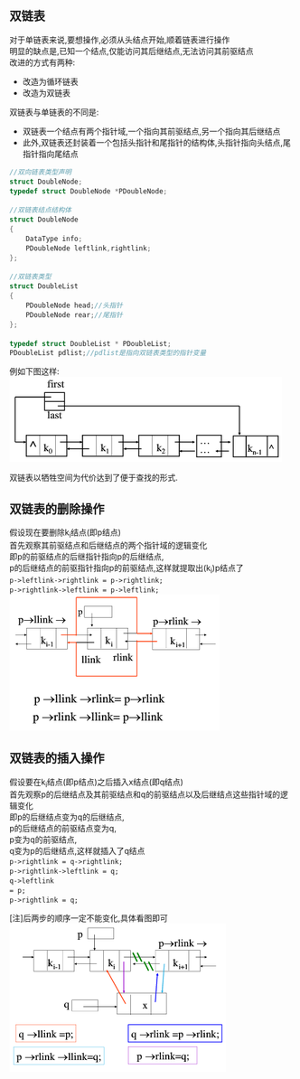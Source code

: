 双链表
----------
对于单链表来说,要想操作,必须从头结点开始,顺着链表进行操作<br>
明显的缺点是,已知一个结点,仅能访问其后继结点,无法访问其前驱结点<br>
改进的方式有两种:<br>
* 改造为循环链表
* 改造为双链表

双链表与单链表的不同是:<br>
* 双链表一个结点有两个指针域,一个指向其前驱结点,另一个指向其后继结点<br>
* 此外,双链表还封装着一个包括头指针和尾指针的结构体,头指针指向头结点,尾指针指向尾结点<br>

```c
//双向链表类型声明
struct DoubleNode;
typedef struct DoubleNode *PDoubleNode;

//双链表结点结构体
struct DoubleNode
{
    DataType info;
    PDoubleNode leftlink,rightlink;
};

//双链表类型
struct DoubleList
{
    PDoubleNode head;//头指针
    PDoubleNode rear;//尾指针
};

typedef struct DoubleList * PDoubleList;
PDoubleList pdlist;//pdlist是指向双链表类型的指针变量
```

例如下图这样:<br>
![F1](https://github.com/CyberYui/DataStructures/blob/master/C/MyOwnSingleLinkedList_C/DoubleLinkedListDemo.png)<br>

双链表以牺牲空间为代价达到了便于查找的形式.<br>

双链表的删除操作
----------
假设现在要删除k<sub>i</sub>结点(即p结点)<br>
首先观察其前驱结点和后继结点的两个指针域的逻辑变化<br>
即p的前驱结点的后继指针指向p的后继结点,<br>
p的后继结点的前驱指针指向p的前驱结点,这样就提取出(k<sub>i</sub>)p结点了<br>
<code>p->leftlink->rightlink = p->rightlink;</code><br>
<code>p->rightlink->leftlink = p->leftlink;</code><br>
![F2](https://github.com/CyberYui/DataStructures/blob/master/C/MyOwnSingleLinkedList_C/DoubleLinkedListDeleteDemo.png)<br>


双链表的插入操作
----------
假设要在k<sub>i</sub>结点(即p结点)之后插入x结点(即q结点)<br>
首先观察p的后继结点及其前驱结点和q的前驱结点以及后继结点这些指针域的逻辑变化<br>
即p的后继结点变为q的后继结点,<br>
p的后继结点的前驱结点变为q,<br>
p变为q的前驱结点,<br>
q变为p的后继结点,这样就插入了q结点<br>
<code>p->rightlink = q->rightlink;</code><br>
<code>p->rightlink->leftlink = q;</code><br>
<code>q->leftlink = p;</code><br>
<code>p->rightlink = q;</code><br>

[注]后两步的顺序一定不能变化,具体看图即可
![F3](https://github.com/CyberYui/DataStructures/blob/master/C/MyOwnSingleLinkedList_C/DoubleLinkedListInsertDemo.png)<br>
